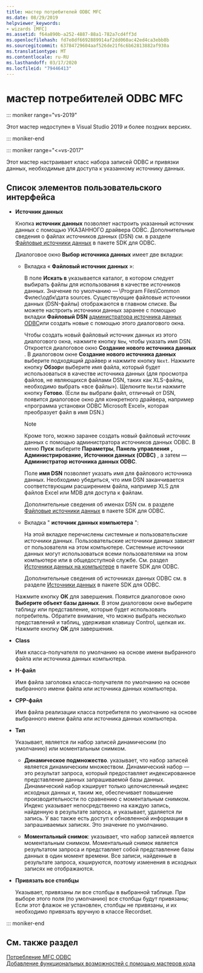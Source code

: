 ```yaml
---
title: мастер потребителей ODBC MFC
ms.date: 08/29/2019
helpviewer_keywords:
- wizards [MFC]
ms.assetid: f64a890b-a252-4887-88a1-782a7cd4ff3d
ms.openlocfilehash: fd7e8df6692889914af2dd060ac42ed4ca3ebb8b
ms.sourcegitcommit: 63784729604aaf526de21f6c6b62813882af930a
ms.translationtype: MT
ms.contentlocale: ru-RU
ms.lasthandoff: 03/17/2020
ms.locfileid: "79446413"
---
```

# <a name="mfc-odbc-consumer-wizard"></a>мастер потребителей ODBC MFC

::: moniker range="vs-2019"

Этот мастер недоступен в Visual Studio 2019 и более поздних версиях.

::: moniker-end

::: moniker range="<=vs-2017"

Этот мастер настраивает класс набора записей ODBC и привязки данных, необходимые для доступа к указанному источнику данных.

## <a name="uielement-list"></a>Список элементов пользовательского интерфейса

- **Источник данных**

  Кнопка **источник данных** позволяет настроить указанный источник данных с помощью УКАЗАННОГО драйвера ODBC. Дополнительные сведения о файлах источников данных (DSN) см. в разделе [Файловые источники данных](/sql/odbc/reference/file-data-sources) в пакете SDK для ODBC.

  Диалоговое окно **Выбор источника данных** имеет две вкладки:

  - Вкладка « **Файловый источник данных** »:

     В поле **Искать в** указывается каталог, в котором следует выбирать файлы для использования в качестве источников данных. Значение по умолчанию — \Program Files\Common Филес\одбк\дата sources. Существующие файловые источники данных (DSN-файлы) отображаются в главном списке. Вы можете настроить источники данных заранее с помощью вкладки **Файловый DSN** [администратора источника данных ODBC](/sql/odbc/admin/odbc-data-source-administrator)или создать новые с помощью этого диалогового окна.

     Чтобы создать новый файловый источник данных из этого диалогового окна, нажмите кнопку `New`, чтобы указать имя DSN. Откроется диалоговое окно **Создание нового источника данных** . В диалоговом окне **Создание нового источника данных** выберите подходящий драйвер и нажмите кнопку `Next`. Нажмите кнопку **Обзор**и выберите имя файла, который будет использоваться в качестве источника данных (для просмотра файлов, не являющихся файлами DSN, таких как XLS-файлы, необходимо выбрать «все файлы»). Щелкните `Next`и нажмите кнопку **Готово**. (Если вы выбрали файл, отличный от DSN, появится диалоговое окно для конкретного драйвера, например «программа установки ODBC Microsoft Excel», которая преобразует файл в имя DSN.)

     > [!NOTE]
     > Кроме того, можно заранее создать новый файловый источник данных с помощью администратора источников данных ODBC. В меню **Пуск** выберите **Параметры**, **Панель управления** **, Администрирование,** **Источники данных (ODBC)** , а затем — **Администратор источника данных ODBC**.

     Поле **имя DSN** позволяет указать имя для файлового источника данных. Необходимо убедиться, что имя DSN заканчивается соответствующим расширением файла, например XLS для файлов Excel или MDB для доступа к файлам.

     Дополнительные сведения об именах DSN см. в разделе [Файловые источники данных](/sql/odbc/reference/file-data-sources) в пакете SDK для ODBC.

  - Вкладка " **источник данных компьютера** ":

     На этой вкладке перечислены системные и пользовательские источники данных. Пользовательские источники данных зависят от пользователя на этом компьютере. Системные источники данных могут использоваться всеми пользователями на этом компьютере или в общедоступной службе. См. раздел [Источники данных на компьютере](/sql/odbc/reference/machine-data-sources) в пакете SDK для ODBC.

     Дополнительные сведения об источниках данных ODBC см. в разделе [Источники данных](/sql/odbc/reference/data-sources) в пакете SDK для ODBC.

  Нажмите кнопку **ОК** для завершения. Появится диалоговое окно **Выберите объект базы данных**. В этом диалоговом окне выберите таблицу или представление, которые будет использовать потребитель. Обратите внимание, что можно выбрать несколько представлений и таблиц, удерживая клавишу Control, щелкая их. Нажмите кнопку **ОК** для завершения.

- **Class**

   Имя класса-получателя по умолчанию на основе имени выбранного файла или источника данных компьютера.

- **H-файл**

   Имя файла заголовка класса-получателя по умолчанию на основе выбранного имени файла или источника данных компьютера.

- **CPP-файл**

   Имя файла реализации класса потребителя по умолчанию на основе выбранного имени файла или источника данных компьютера.

- **Тип**

   Указывает, является ли набор записей динамическим (по умолчанию) или моментальным снимком.

   - **Динамическое подмножество**. указывает, что набор записей является динамическим множеством. Динамический набор — это результат запроса, который предоставляет индексированное представление данных запрашиваемой базы данных. Динамический набор кэширует только целочисленный индекс исходных данных и, таким же, обеспечивает повышение производительности по сравнению с моментальным снимком. Индекс указывает непосредственно на каждую запись, найденную в результате запроса, и указывает, удаляется ли запись. У вас также есть доступ к обновленной информации в запрашиваемых записях. Это значение по умолчанию.

   - **Моментальный снимок**: указывает, что набор записей является моментальным снимком. Моментальный снимок является результатом запроса и представляет собой представление базы данных в один момент времени. Все записи, найденные в результате запроса, кэшируются, поэтому изменения в исходных записях не отображаются.

- **Привязать все столбцы**

   Указывает, привязаны ли все столбцы в выбранной таблице. При выборе этого поля (по умолчанию) все столбцы будут привязаны; Если этот флажок не установлен, столбцы не привязаны, и их необходимо привязать вручную в классе Recordset.

::: moniker-end

## <a name="see-also"></a>См. также раздел

[Потребление MFC ODBC](../../mfc/reference/adding-an-mfc-odbc-consumer.md)<br/>
[Добавление функциональных возможностей с помощью мастеров кода](../../ide/adding-functionality-with-code-wizards-cpp.md)
